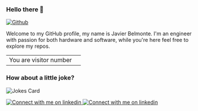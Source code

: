 ### Hello there 👋 

[![Github](https://img.shields.io/github/followers/javierb07?label=Follow&style=social)](https://github.com/javierb07)

Welcome to my GitHub profile, my name is Javier Belmonte. I'm an engineer with passion for both hardware and software, while you're here feel free to explore my repos.


<table>
  <tr>
    <td>You are visitor number</td>
    <td><img src="https://profile-counter.glitch.me/javierb07/count.svg" alt="" /></td>
  </tr>
</table>

### How about a little joke?

![Jokes Card](https://readme-jokes.vercel.app/api?theme=merko)

<!-- Social button 3 -->
<!-- Light Mode -->
<a href="https://www.linkedin.com/in/javier-alejandro-belmonte#gh-light-mode-only">
<img src="https://img.shields.io/badge/LinkedIn-3572A5?style=for-the-badge&logo=linkedin&logoColor=white#gh-light-mode-only" alt="Connect with me on linkedin" >
</a>
<!-- Dark Mode -->
<a href="https://www.linkedin.com/in/javier-alejandro-belmonte#gh-dark-mode-only">
<img src="https://img.shields.io/badge/LinkedIn-ffffff?style=for-the-badge&logo=linkedin&logoColor=0690FA#gh-dark-mode-only" alt="Connect with me on linkedin" >
</a>
